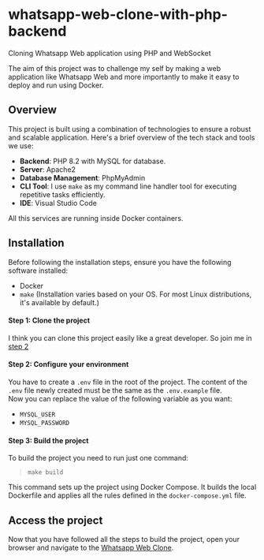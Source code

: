 # whatsapp-web-clone-with-php-backend
Cloning Whatsapp Web application using PHP and WebSocket

The aim of this project was to challenge my self by making a web application like Whatsapp Web and more importantly to make it easy to deploy and run using Docker.


## Overview

This project is built using a combination of technologies to ensure a robust and scalable application. Here's a brief overview of the tech stack and tools we use:

- **Backend**: PHP 8.2 with MySQL for database.
- **Server**: Apache2
- **Database Management**: PhpMyAdmin
- **CLI Tool**: I use `make` as my command line handler tool for executing repetitive tasks efficiently.
- **IDE**: Visual Studio Code

All this services are running inside Docker containers.


## Installation

Before following the installation steps, ensure you have the following software installed:  
- Docker
- `make` (Installation varies based on your OS. For most Linux distributions, it's available by default.)

#### Step 1:  Clone the project  
I think you can clone this project easily like a great developer. So join me in [step 2](#step-2-configure-your-environment)

#### Step 2: Configure your environment  
You have to create a `.env` file in the root of the project. The content of the `.env` file newly created must be the same as the `.env.example` file.  
Now you can replace the value of the following variable as you want:  
- `MYSQL_USER`
- `MYSQL_PASSWORD`  

#### Step 3: Build the project  
To build the project you need to run just one command:

> `make build`  

This command sets up the project using Docker Compose. It builds the local Dockerfile and applies all the rules defined in the `docker-compose.yml` file.  


## Access the project  

Now that you have followed all the steps to build the project, open your browser and navigate to the [Whatsapp Web Clone](http://localhost:8080).
